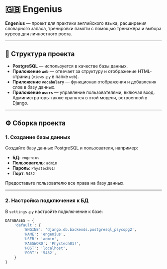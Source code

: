 # 🇬🇧 Engenius

**Engenius** — проект для практики английского языка, расширения словарного запаса, тренировки памяти с помощью тренажёра и выбора курсов для личностного роста.

---

## 📁 Структура проекта

- **PostgreSQL** — используется в качестве базы данных.
- **Приложение `web`** — отвечает за структуру и отображение HTML-страниц (`views.py` в папке `web`).
- **Приложение `vocabulary`** — функционал отображения и добавления слов в базу данных.
- **Приложение `users`** — управление пользователями, включая вход. Администраторы также хранятся в этой модели, встроенной в Django.

---

## ⚙️ Сборка проекта

### 1. Создание базы данных

Создайте базу данных PostgreSQL и пользователя, например:

- **БД**: `engenius`
- **Пользователь**: `admin`
- **Пароль**: `Phystech01!`
- **Порт**: `5432`

Предоставьте пользователю все права на базу данных.

---

### 2. Настройка подключения к БД

В `settings.py` настройте подключение к базе:

```python
DATABASES = {
    'default': {
        'ENGINE': 'django.db.backends.postgresql_psycopg2',
        'NAME': 'engenius',
        'USER': 'admin',
        'PASSWORD': 'Phystech01!',
        'HOST': 'localhost',
        'PORT': '5432',
    }
}
